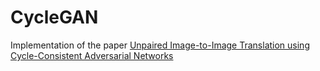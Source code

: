 # CycleGAN
Implementation of the paper [Unpaired Image-to-Image Translation using Cycle-Consistent Adversarial Networks](https://arxiv.org/abs/1703.10593)